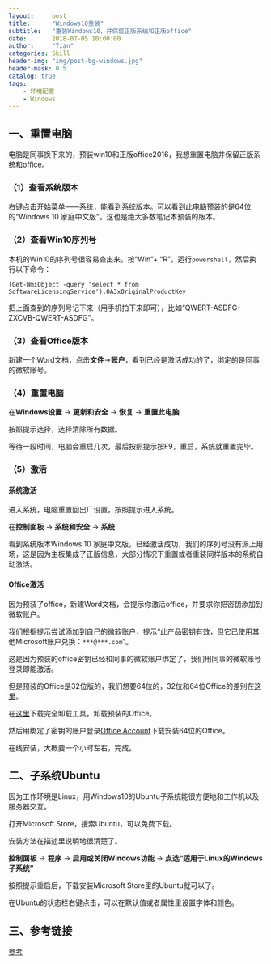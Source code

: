```yaml
---
layout:     post
title:      "Windows10重装"
subtitle:   "重装Windows10，并保留正版系统和正版office"
date:       2018-07-05 10:00:00
author:     "Tian"
categories: Skill
header-img: "img/post-bg-windows.jpg"
header-mask: 0.5
catalog: true
tags:
    - 环境配置
    - Windows
---
```


## 一、重置电脑

电脑是同事换下来的，预装win10和正版office2016，我想重置电脑并保留正版系统和office。

### （1）查看系统版本

右键点击开始菜单——系统，能看到系统版本。可以看到此电脑预装的是64位的“Windows 10 家庭中文版”，这也是绝大多数笔记本预装的版本。

### （2）查看Win10序列号

本机的Win10的序列号很容易查出来，按“Win”+ “R”，运行`powershell`，然后执行以下命令：

```
(Get-WmiObject -query 'select * from SoftwareLicensingService').OA3xOriginalProductKey
```

把上面查到的序列号记下来（用手机拍下来即可），比如“QWERT-ASDFG-ZXCVB-QWERT-ASDFG”。

### （3）查看Office版本

新建一个Word文档，点击**文件**->**账户**，看到已经是激活成功的了，绑定的是同事的微软账号。

### （4）重置电脑

在**Windows设置** -> **更新和安全** -> **恢复** -> **重置此电脑**

按照提示选择，选择清除所有数据。

等待一段时间，电脑会重启几次，最后按照提示按F9，重启，系统就重置完毕。

### （5）激活

#### 系统激活

进入系统，电脑重置回出厂设置，按照提示进入系统。

在**控制面板** -> **系统和安全** -> **系统**

看到系统版本Windows 10 家庭中文版，已经激活成功，我们的序列号没有派上用场，这是因为主板集成了正版信息，大部分情况下重置或者重装同样版本的系统自动激活。

#### Office激活

因为预装了office，新建Word文档，会提示你激活office，并要求你把密钥添加到微软账户。

我们根据提示尝试添加到自己的微软账户，提示“此产品密钥有效，但它已使用其他Microsoft账户兑换：`***@***.com`”。

这是因为预装的office密钥已经和同事的微软账户绑定了，我们用同事的微软账号登录即能激活。

但是预装的Office是32位版的，我们想要64位的，32位和64位Office的差别在[这里](https://www.jianshu.com/p/ffe68ee96b84)。

在[这里](https://support.office.com/zh-cn/article/%E4%BB%8E-pc-%E5%8D%B8%E8%BD%BD-office-9dd49b83-264a-477a-8fcc-2fdf5dbf61d8)下载完全卸载工具，卸载预装的Office。

然后用绑定了密钥的账户登录[Office Account](https://stores.office.com/myaccount/noproducts.aspx?ui=zh-CN&rs=zh-CN&ad=CN)下载安装64位的Office。

在线安装，大概要一个小时左右，完成。

## 二、子系统Ubuntu

因为工作环境是Linux，用Windows10的Ubuntu子系统能很方便地和工作机以及服务器交互。

打开Microsoft Store，搜索Ubuntu，可以免费下载。

安装方法在描述里说明地很清楚了。

**控制面板** -> **程序** -> **启用或关闭Windows功能** -> **点选“适用于Linux的Windows子系统”**

按照提示重启后，下载安装Microsoft Store里的Ubuntu就可以了。

在Ubuntu的状态栏右键点击，可以在默认值或者属性里设置字体和颜色。

## 三、参考链接

[参考](https://www.jianshu.com/p/92ccdc138b46)





